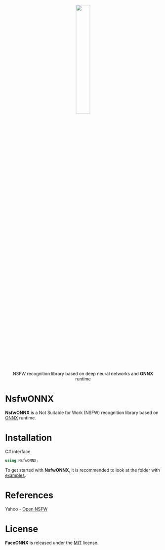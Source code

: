 <p align="center"><img width="30%" src="https://github.com/asiryan/NsfwONNX/raw/main/docs/NsfwONNX_scaled.png" /></p>
<p align="center"> NSFW recognition library based on deep neural networks and <b>ONNX</b> runtime </p>  

# NsfwONNX
**NsfwONNX** is a Not Suitable for Work (NSFW) recognition library based on [ONNX](https://onnx.ai/) runtime.

# Installation
C# interface  
```c#
using NsfwONNX;
```
To get started with **NsfwONNX**, it is recommended to look at the folder with [examples](https://github.com/asiryan/NsfwONNX/tree/main/netstandard/Examples).  

# References 
Yahoo - [Open NSFW](https://github.com/yahoo/open_nsfw)  

# License
**FaceONNX** is released under the [MIT](https://github.com/FaceONNX/FaceONNX/blob/main/LICENSE) license.
